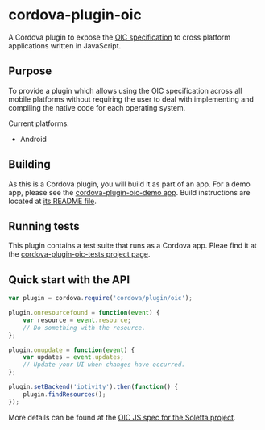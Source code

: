 # cordova-plugin-oic

A Cordova plugin to expose the [OIC
specification](https://openconnectivity.org/resources/specifications) to cross
platform applications written in JavaScript.


## Purpose

To provide a plugin which allows using the OIC specification across all mobile
platforms without requiring the user to deal with implementing and compiling
the native code for each operating system.

Current platforms:
 * Android

## Building

As this is a Cordova plugin, you will build it as part of an app. For a demo
app, please see the [cordova-plugin-oic-demo
app](https://github.com/siovene/cordova-plugin-oic-demo).  Build instructions
are located at [its README
file](https://github.com/siovene/cordova-plugin-oic-demo/blob/master/README.md).

## Running tests

This plugin contains a test suite that runs as a Cordova app. Pleae find it at
the [cordova-plugin-oic-tests project
page](https://github.com/siovene/cordova-plugin-oic-tests).


## Quick start with the API

```javascript
var plugin = cordova.require('cordova/plugin/oic');

plugin.onresourcefound = function(event) {
    var resource = event.resource;
    // Do something with the resource.
};

plugin.onupdate = function(event) {
    var updates = event.updates;
    // Update your UI when changes have occurred.
};

plugin.setBackend('iotivity').then(function() {
    plugin.findResources();
});
```

More details can be found at the [OIC JS spec for the Soletta
project](https://github.com/zolkis/soletta/blob/master/doc/js-spec/oic.md).
